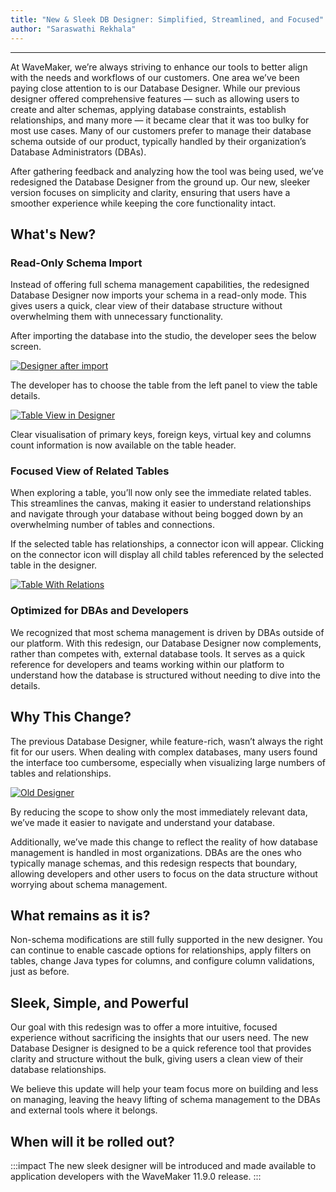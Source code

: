 ```yaml
---
title: "New & Sleek DB Designer: Simplified, Streamlined, and Focused"
author: "Saraswathi Rekhala"
---
```

---

At WaveMaker, we’re always striving to enhance our tools to better align with the needs and workflows of our customers. One area we’ve been paying close attention to is our Database Designer. While our previous designer offered comprehensive features — such as allowing users to create and alter schemas, applying database constraints, establish relationships, and many more — it became clear that it was too bulky for most use cases. Many of our customers prefer to manage their database schema outside of our product, typically handled by their organization’s Database Administrators (DBAs).

After gathering feedback and analyzing how the tool was being used, we’ve redesigned the Database Designer from the ground up. Our new, sleeker version focuses on simplicity and clarity, ensuring that users have a smoother experience while keeping the core functionality intact.

<!-- truncate -->

## What's New?

### Read-Only Schema Import

Instead of offering full schema management capabilities, the redesigned Database Designer now imports your schema in a read-only mode. This gives users a quick, clear view of their database structure without overwhelming them with unnecessary functionality.

After importing the database into the studio, the developer sees the below screen.

[![Designer after import](/learn/assets/dbdesigner/db-designer.png)](/learn/assets/dbdesigner/db-designer.png)

The developer has to choose the table from the left panel to view the table details.

[![Table View in Designer](/learn/assets/dbdesigner/table-view.png)](/learn/assets/dbdesigner/table-view.png)

Clear visualisation of primary keys, foreign keys, virtual key and columns count information is now available on the table header.


### Focused View of Related Tables

When exploring a table, you’ll now only see the immediate related tables. This streamlines the canvas, making it easier to understand relationships and navigate through your database without being bogged down by an overwhelming number of tables and connections.

If the selected table has relationships, a connector icon will appear. Clicking on the connector icon will display all child tables referenced by the selected table in the designer.

[![Table With Relations](/learn/assets/dbdesigner/table-relations.png)](/learn/assets/dbdesigner/table-relations.png)


### Optimized for DBAs and Developers

We recognized that most schema management is driven by DBAs outside of our platform. With this redesign, our Database Designer now complements, rather than competes with, external database tools. It serves as a quick reference for developers and teams working within our platform to understand how the database is structured without needing to dive into the details.


## Why This Change?

The previous Database Designer, while feature-rich, wasn’t always the right fit for our users. When dealing with complex databases, many users found the interface too cumbersome, especially when visualizing large numbers of tables and relationships.

[![Old Designer](/learn/assets/dbdesigner/old-designer.png)](/learn/assets/dbdesigner/old-designer.png)


By reducing the scope to show only the most immediately relevant data, we’ve made it easier to navigate and understand your database.

Additionally, we’ve made this change to reflect the reality of how database management is handled in most organizations. DBAs are the ones who typically manage schemas, and this redesign respects that boundary, allowing developers and other users to focus on the data structure without worrying about schema management.


## What remains as it is?

Non-schema modifications are still fully supported in the new designer. You can continue to enable cascade options for relationships, apply filters on tables, change Java types for columns, and configure column validations, just as before.

## Sleek, Simple, and Powerful

Our goal with this redesign was to offer a more intuitive, focused experience without sacrificing the insights that our users need. The new Database Designer is designed to be a quick reference tool that provides clarity and structure without the bulk, giving users a clean view of their database relationships.

We believe this update will help your team focus more on building and less on managing, leaving the heavy lifting of schema management to the DBAs and external tools where it belongs.



## When will it be rolled out?
:::impact
The new sleek designer will be introduced and made available to application developers with the WaveMaker 11.9.0 release.
:::